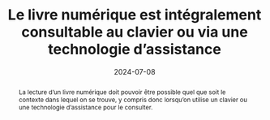 ---
title: Le livre numérique est intégralement consultable au clavier ou via une technologie d’assistance
abstract: La lecture d’un livre numérique doit pouvoir être possible quel que soit le contexte dans lequel on se trouve, y compris donc lorsqu’on utilise un clavier ou une technologie d’assistance pour le consulter.
categories: 
    - "structure et code"
agrege: O4161-E053
opquast: '4 161'
indiceebook: '53'
description: "Règle n° 053"
before: "052"
weight: "053"
after: "054"
actif: '1'
layout: rules
date: 2024-07-08
tags: 
    - "Accessibilité"
    - "Utilisabilité"
objectif: 
    - "Permettre la consultation d’un livre numérique indépendamment du périphérique d'entrée"
    - "Améliorer l’accessibilité des contenus aux personnes handicapées."
Meo: 
    - "Fournir un moyen d’accès alternatif pour les éléments interactifs (liens, boutons…) n’utilisant pas les modes d’interaction par défaut"
Controle: 
    - "Vérifier que les éléments interactifs sont utilisables au clavier"
epubcheck: 
ace: 
humancheck: true
ReadiumGoToolkit: 
Source: 
    - "Opquast"
Referentiel: 
    - "EPUB 3 Overview - Reading order&nbsp;: https://w3c.github.io/epub-specs/epub33/overview/#sec-nav"
    - "[Web Content Accessibility Guidelines (WCAG) Keyboard Accessible ](https://www.w3.org/TR/WCAG22/#keyboard-accessible)"
steps: 
    - "Production numérique"
pertinence: "la part d’ebooks trade avec interactions (hyperliens exclus) est infime"
---